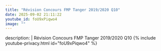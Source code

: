 ```yaml
---
title: "Révision Concours FMP Tanger 2019/2020 Q10"
date: 2025-09-02 21:11:22 
youtube_id: foU9xPiqwo4
image: ""
---
```

description: |
  Révision Concours FMP Tanger 2019/2020 Q10
{% include youtube-privacy.html id="foU9xPiqwo4" %}
